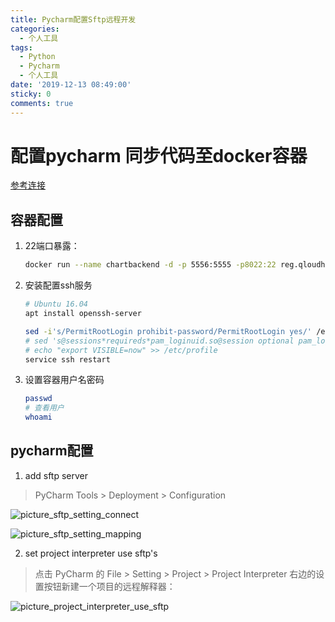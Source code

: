 ```yaml
---
title: Pycharm配置Sftp远程开发
categories:
  - 个人工具
tags:
  - Python
  - Pycharm
  - 个人工具
date: '2019-12-13 08:49:00'
sticky: 0
comments: true
---
```


# 配置pycharm 同步代码至docker容器
[参考连接](https://zhuanlan.zhihu.com/p/52827335)
## 容器配置
1. 22端口暴露：
    ```bash
    docker run --name chartbackend -d -p 5556:5555 -p8022:22 reg.qloudhub.com/qloudpaas/chartbackend:latest4
    ```
2. 安装配置ssh服务
    ```bash
    # Ubuntu 16.04
    apt install openssh-server
    
    sed -i's/PermitRootLogin prohibit-password/PermitRootLogin yes/' /etc/ssh/sshd_config
    # sed 's@sessions*requireds*pam_loginuid.so@session optional pam_loginuid.so@g' -i /etc/pam.d/sshd
    # echo "export VISIBLE=now" >> /etc/profile
    service ssh restart
    ```
3. 设置容器用户名密码
    ```bash
    passwd
    # 查看用户
    whoami
    ```

## pycharm配置

1. add sftp server
> PyCharm  Tools > Deployment > Configuration

![picture_sftp_setting_connect](https://tva1.sinaimg.cn/large/006hT4w1ly1g9v745f0xaj30md0iwgmi.jpg)

![picture_sftp_setting_mapping](https://tvax4.sinaimg.cn/large/006hT4w1ly1g9v74l9kpaj30mb0ivmxx.jpg)

2. set project interpreter use sftp's
> 点击 PyCharm 的 File > Setting > Project > Project Interpreter 右边的设置按钮新建一个项目的远程解释器：

![picture_project_interpreter_use_sftp](https://tva3.sinaimg.cn/large/006hT4w1ly1g9v73161thj30yl0jidic.jpg)